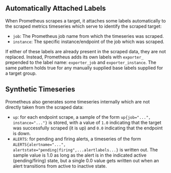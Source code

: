 ## Automatically Attached Labels

When Prometheus scrapes a target, it attaches some labels automatically to the scraped metrics timeseries which serve to identify the scraped target:

* `job`: The Prometheus job name from which the timeseries was scraped.
* `instance`: The specific instance/endpoint of the job which was scraped.

If either of these labels are already present in the scraped data, they are not replaced. Instead, Prometheus adds its own labels with `exporter_` prepended to the label name: `exporter_job` and `exporter_instance`. The same pattern holds true for any manually supplied base labels supplied for a target group.

## Synthetic Timeseries
Prometheus also generates some timeseries internally which are not directly taken from the scraped data: 

* `up`: for each endpoint scrape, a sample of the form `up{job="...", instance="..."}` is stored, with a value of `1.0` indicating that the target was successfully scraped (it is up) and `0.0` indicating that the endpoint is down.
* `ALERTS`: for pending and firing alerts, a timeseries of the form `ALERTS{alertname="...", alertstate="pending|firing",...alertlabels...}` is written out. The sample value is 1.0 as long as the alert is in the indicated active (pending/firing) state, but a single 0.0 value gets written out when an alert transitions from active to inactive state.